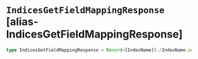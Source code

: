 # `IndicesGetFieldMappingResponse` [alias-IndicesGetFieldMappingResponse]
```typescript
type IndicesGetFieldMappingResponse = Record<[IndexName](./IndexName.md), [IndicesGetFieldMappingTypeFieldMappings](./IndicesGetFieldMappingTypeFieldMappings.md)>;
```
